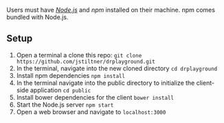 Users must have [_Node.js_](https://nodejs.org/en/download/) and _npm_ installed on their machine. npm comes bundled with Node.js.

## Setup
1. Open a terminal a clone this repo: `git clone https://github.com/jstiltner/drplayground.git`
2. In the terminal, navigate into the new cloned directory `cd drplayground`
3. Install npm dependencies `npm install`
4. In the terminal navigate into the public directory to initialize the client-side application `cd public`
5. Install bower dependencies for the client `bower install`
6. Start the Node.js server `npm start`
7. Open a web browser and navigate to `localhost:3000`

